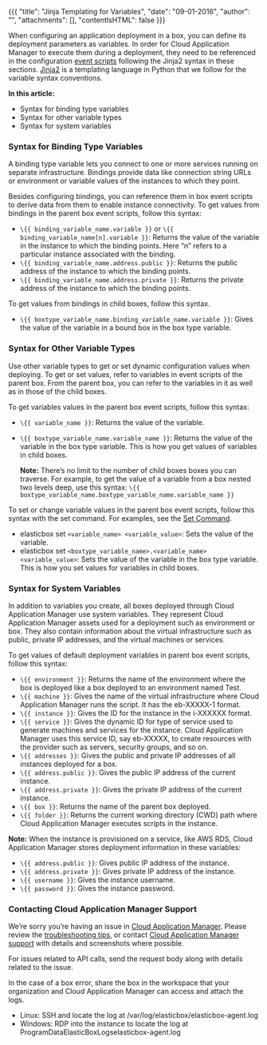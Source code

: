 {{{
"title": "Jinja Templating for Variables",
"date": "09-01-2016",
"author": "",
"attachments": [],
"contentIsHTML": false
}}}

When configuring an application deployment in a box, you can define its deployment parameters as variables. In order for Cloud Application Manager to execute them during a deployment, they need to be referenced in the configuration [event scripts](./start-stop-and-upgrade-boxes.md) following the Jinja2 syntax in these sections. [Jinja2](http://jinja.pocoo.org/docs/dev/) is a templating language in Python that we follow for the variable syntax conventions.

**In this article:**

* Syntax for binding type variables
* Syntax for other variable types
* Syntax for system variables

### Syntax for Binding Type Variables

A binding type variable lets you connect to one or more services running on separate infrastructure. Bindings provide data like connection string URLs or environment or variable values of the instances to which they point.

Besides configuring bindings, you can reference them in box event scripts to derive data from them to enable instance connectivity. To get values from bindings in the parent box event scripts, follow this syntax:

* `\{{ binding_variable_name.variable }}` or `\{{ binding_variable_name[n].variable }}`: Returns the value of the variable in the instance to which the binding points. Here “n” refers to a particular instance associated with the binding.
* `\{{ binding_variable_name.address.public }}`: Returns the public address of the instance to which the binding points.
* `\{{ binding_variable_name.address.private }}`: Returns the private address of the instance to which the binding points.

To get values from bindings in child boxes, follow this syntax.

* `\{{ boxtype_variable_name.binding_variable_name.variable }}`: Gives the value of the variable in a bound box in the box type variable.

### Syntax for Other Variable Types

Use other variable types to get or set dynamic configuration values when deploying. To get or set values, refer to variables in event scripts of the parent box. From the parent box, you can refer to the variables in it as well as in those of the child boxes.

To get variables values in the parent box event scripts, follow this syntax:

* `\{{ variable_name }}`: Returns the value of the variable.
* `\{{ boxtype_variable_name.variable_name }}`: Returns the value of the variable in the box type variable. This is how you get values of variables in child boxes.

    **Note:** There’s no limit to the number of child boxes boxes you can traverse. For example, to get the value of a variable from a box nested two levels deep, use this syntax: `\{{ boxtype_variable_name.boxtype_variable_name.variable_name }}`

To set or change variable values in the parent box event scripts, follow this syntax with the set command. For examples, see the [Set Command](./cloud-application-manager-commands.md).

* elasticbox set `<variable_name> <variable_value>`: Sets the value of the variable.
* elasticbox set `<boxtype_variable_name>.<variable_name> <variable_value>`: Sets the value of the variable in the box type variable. This is how you set values for variables in child boxes.

### Syntax for System Variables

In addition to variables you create, all boxes deployed through Cloud Application Manager use system variables. They represent Cloud Application Manager assets used for a deployment such as environment or box. They also contain information about the virtual infrastructure such as public, private IP addresses, and the virtual machines or services.

To get values of default deployment variables in parent box event scripts, follow this syntax:

* `\{{ environment }}`: Returns the name of the environment where the box is deployed like a box deployed to an environment named Test.
* `\{{ machine }}`: Gives the name of the virtual infrastructure where Cloud Application Manager runs the script. It has the eb-XXXXX-1 format.
* `\{{ instance }}`: Gives the ID for the instance in the i-XXXXXX format.
* `\{{ service }}`: Gives the dynamic ID for type of service used to generate machines and services for the instance. Cloud Application Manager uses this service ID, say eb-XXXXX, to create resources with the provider such as servers, security groups, and so on.
* `\{{ addresses }}`: Gives the public and private IP addresses of all instances deployed for a box.
* `\{{ address.public }}`: Gives the public IP address of the current instance.
* `\{{ address.private }}`: Gives the private IP address of the current instance.
* `\{{ box }}`: Returns the name of the parent box deployed.
* `\{{ folder }}`: Returns the current working directory (CWD) path where Cloud Application Manager executes scripts in the instance.

**Note:** When the instance is provisioned on a service, like AWS RDS, Cloud Application Manager stores deployment information in these variables:

* `\{{ address.public }}`: Gives public IP address of the instance.
* `\{{ address.private }}`: Gives private IP address of the instance.
* `\{{ username }}`: Gives the instance username.
* `\{{ password }}`: Gives the instance password.

### Contacting Cloud Application Manager Support

We’re sorry you’re having an issue in [Cloud Application Manager](//www.ctl.io/cloud-application-manager/). Please review the [troubleshooting tips](./troubleshooting-tips.md), or contact [Cloud Application Manager support](mailto:support@elasticbox.com) with details and screenshots where possible.

For issues related to API calls, send the request body along with details related to the issue.

In the case of a box error, share the box in the workspace that your organization and Cloud Application Manager can access and attach the logs.
* Linux: SSH and locate the log at /var/log/elasticbox/elasticbox-agent.log
* Windows: RDP into the instance to locate the log at ProgramDataElasticBoxLogselasticbox-agent.log
